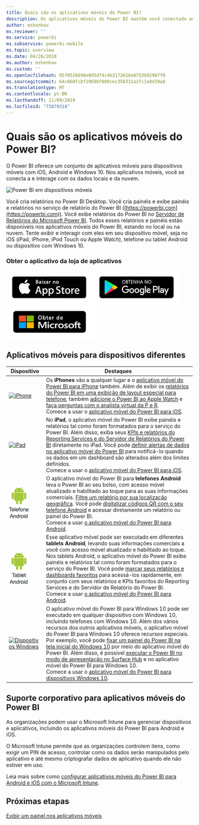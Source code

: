 ```yaml
---
title: Quais são os aplicativos móveis do Power BI?
description: Os aplicativos móveis do Power BI mantêm você conectado aos seus dados localmente ou na nuvem. Exiba relatórios e painéis do Power BI em seu dispositivo móvel.
author: mshenhav
ms.reviewer: ''
ms.service: powerbi
ms.subservice: powerbi-mobile
ms.topic: overview
ms.date: 04/26/2018
ms.author: mshenhav
ms.custom: ''
ms.openlocfilehash: 05f0526698e0d5d74c4b317261be6753b9296ff0
ms.sourcegitcommit: 64c860fcbf2969bf089cec358331a1fc1e0d39a8
ms.translationtype: HT
ms.contentlocale: pt-BR
ms.lasthandoff: 11/09/2019
ms.locfileid: "73879314"
---
```

# <a name="what-are-the-power-bi-mobile-apps"></a>Quais são os aplicativos móveis do Power BI?
O Power BI oferece um conjunto de aplicativos móveis para dispositivos móveis com iOS, Android e Windows 10. Nos aplicativos móveis, você se conecta a e interage com os dados locais e da nuvem. 

![Power BI em dispositivos móveis](./media/mobile-apps-for-mobile-devices/power-bi-mobile-apps-all-up.png)

Você cria relatórios no Power BI Desktop. Você cria painéis e exibe painéis e relatórios no serviço de relatório do Power BI ([https://powerbi.com](https://powerbi.com)). Você exibe relatórios do Power BI no [Servidor de Relatórios do Microsoft Power BI](../../report-server/get-started.md). Todos esses relatórios e painéis estão disponíveis nos aplicativos móveis do Power BI, estando no local ou na nuvem. Tente exibir e interagir com eles em seu dispositivo móvel, seja no iOS (iPad, iPhone, iPod Touch ou Apple Watch), telefone ou tablet Android ou dispositivo com Windows 10.

### <a name="get-the-app-from-the-application-store"></a>Obter o aplicativo da loja de aplicativos 

[![Acessar o Power BI na App Store](./media/mobile-apps-for-mobile-devices/mobile-apps-app-store.png)](https://go.microsoft.com/fwlink/?LinkId=526218&clcid=0x409) [![Acessar o Power BI no Google Play](./media/mobile-apps-for-mobile-devices/mobile-apps-google-play.png)](https://go.microsoft.com/fwlink/?LinkId=544867&clcid=0x409) [![Acessar o Power BI na Windows Store](./media/mobile-apps-for-mobile-devices/mobile-apps-windows-store.png)](https://go.microsoft.com/fwlink/?LinkId=526478&clcid=0x409)

## <a name="mobile-apps-for-different-devices"></a>Aplicativos móveis para dispositivos diferentes

| **Dispositivo** | **Destaques** |
| --- | --- |
| [![iPhone](./media/mobile-apps-for-mobile-devices/iphone-logo-50-px.png)](mobile-iphone-app-get-started.md) |Os **iPhones** vão a qualquer lugar e o [aplicativo móvel do Power BI para iPhone](mobile-iphone-app-get-started.md) também. Além de exibir os [relatórios do Power BI em uma exibição de layout especial para telefone](mobile-apps-view-phone-report.md), também [adicione o Power BI ao Apple Watch](mobile-apple-watch.md) e [faça perguntas com o analista virtual da P e R](mobile-apps-ios-qna.md). <br/>Comece a usar o [aplicativo móvel do Power BI para iOS](mobile-iphone-app-get-started.md). |
| [![iPad](./media/mobile-apps-for-mobile-devices/ipad-logo-50-px.png)](mobile-iphone-app-get-started.md) |No **iPad**, o aplicativo móvel do Power BI exibe painéis e relatórios tal como foram formatados para o serviço do Power BI. Além disso, exiba seus [KPIs e relatórios do Reporting Services e do Servidor de Relatórios do Power BI](mobile-app-ssrs-kpis-mobile-on-premises-reports.md) diretamente no iPad. Você pode [definir alertas de dados no aplicativo móvel do Power BI](mobile-set-data-alerts-in-the-mobile-apps.md) para notificá-lo quando os dados em um dashboard são alterados além dos limites definidos. <br/>Comece a usar o [aplicativo móvel do Power BI para iOS](mobile-iphone-app-get-started.md). |
| [![Telefone Android](media/mobile-apps-for-mobile-devices/android-phone-logo-50-px.png)](mobile-android-app-get-started.md) |O aplicativo móvel do Power BI para **telefones Android** leva o Power BI ao seu bolso, com acesso móvel atualizado e habilitado ao toque para as suas informações comerciais. [Filtre um relatório por sua localização geográfica](mobile-apps-geographic-filtering.md). Você pode [digitalizar códigos QR com o seu telefone Android](mobile-apps-qr-code.md) e acessar diretamente um relatório ou painel do Power BI. <br/>Comece a usar [o aplicativo móvel do Power BI para Android](mobile-android-app-get-started.md). |
| [![Tablet Android](./media/mobile-apps-for-mobile-devices/android-tablet-logo-50-px.png)](mobile-android-app-get-started.md) |Esse aplicativo móvel pode ser executado em diferentes **tablets Android**, levando suas informações comerciais a você com acesso móvel atualizado e habilitado ao toque. Nos tablets Android, o aplicativo móvel do Power BI exibe painéis e relatórios tal como foram formatados para o serviço do Power BI. Você pode [marcar seus relatórios e dashboards favoritos](mobile-apps-favorites.md) para acessá-los rapidamente, em conjunto com seus relatórios e KPIs favoritos do Reporting Services e do Servidor de Relatório do Power BI. <br/>Comece a usar [o aplicativo móvel do Power BI para Android](mobile-android-app-get-started.md). |
| [![Dispositivos Windows](./media/mobile-apps-for-mobile-devices/win-10-logo-50-px.png)](../../desktop-getting-started.md) |O aplicativo móvel do Power BI para Windows 10 pode ser executado em qualquer dispositivo com Windows 10, incluindo telefones com Windows 10. Além dos vários recursos dos outros aplicativos móveis, o aplicativo móvel do Power BI para Windows 10 oferece recursos especiais. Por exemplo, você pode [fixar um painel do Power BI na tela inicial do Windows 10](mobile-pin-dashboard-start-screen-windows-10-phone-app.md) por meio do aplicativo móvel do Power BI. Além disso, é possível [executar o Power BI no modo de apresentação no Surface Hub](mobile-windows-10-app-presentation-mode.md) e no aplicativo móvel do Power BI para Windows 10. <br/>Comece a usar o [aplicativo móvel do Power BI para dispositivos Windows 10](mobile-windows-10-phone-app-get-started.md). ||| 

## <a name="enterprise-support-for-the-power-bi-mobile-apps"></a>Suporte corporativo para aplicativos móveis do Power BI
As organizações podem usar o Microsoft Intune para gerenciar dispositivos e aplicativos, incluindo os aplicativos móveis do Power BI para Android e iOS.

O Microsoft Intune permite que as organizações controlem itens, como exigir um PIN de acesso, controlar como os dados serão manipulados pelo aplicativo e até mesmo criptografar dados de aplicativo quando ele não estiver em uso.

Leia mais sobre como [configurar aplicativos móveis do Power BI para Android e iOS com o Microsoft Intune](../../service-admin-mobile-intune.md). 

## <a name="next-steps"></a>Próximas etapas
[Exibir um painel nos aplicativos móveis](mobile-apps-quickstart-view-dashboard-report.md)



